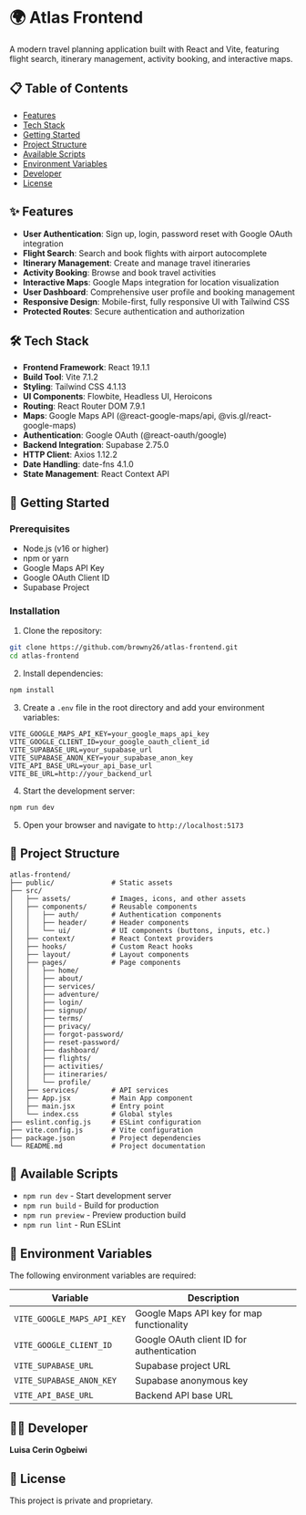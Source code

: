 # 🌍 Atlas Frontend

A modern travel planning application built with React and Vite, featuring flight search, itinerary management, activity booking, and interactive maps.

## 📋 Table of Contents

- [Features](#features)
- [Tech Stack](#tech-stack)
- [Getting Started](#getting-started)
- [Project Structure](#project-structure)
- [Available Scripts](#available-scripts)
- [Environment Variables](#environment-variables)
- [Developer](#developer)
- [License](#license)

## ✨ Features

- **User Authentication**: Sign up, login, password reset with Google OAuth integration
- **Flight Search**: Search and book flights with airport autocomplete
- **Itinerary Management**: Create and manage travel itineraries
- **Activity Booking**: Browse and book travel activities
- **Interactive Maps**: Google Maps integration for location visualization
- **User Dashboard**: Comprehensive user profile and booking management
- **Responsive Design**: Mobile-first, fully responsive UI with Tailwind CSS
- **Protected Routes**: Secure authentication and authorization

## 🛠 Tech Stack

- **Frontend Framework**: React 19.1.1
- **Build Tool**: Vite 7.1.2
- **Styling**: Tailwind CSS 4.1.13
- **UI Components**: Flowbite, Headless UI, Heroicons
- **Routing**: React Router DOM 7.9.1
- **Maps**: Google Maps API (@react-google-maps/api, @vis.gl/react-google-maps)
- **Authentication**: Google OAuth (@react-oauth/google)
- **Backend Integration**: Supabase 2.75.0
- **HTTP Client**: Axios 1.12.2
- **Date Handling**: date-fns 4.1.0
- **State Management**: React Context API

## 🚀 Getting Started

### Prerequisites

- Node.js (v16 or higher)
- npm or yarn
- Google Maps API Key
- Google OAuth Client ID
- Supabase Project

### Installation

1. Clone the repository:

```bash
git clone https://github.com/browny26/atlas-frontend.git
cd atlas-frontend
```

2. Install dependencies:

```bash
npm install
```

3. Create a `.env` file in the root directory and add your environment variables:

```env
VITE_GOOGLE_MAPS_API_KEY=your_google_maps_api_key
VITE_GOOGLE_CLIENT_ID=your_google_oauth_client_id
VITE_SUPABASE_URL=your_supabase_url
VITE_SUPABASE_ANON_KEY=your_supabase_anon_key
VITE_API_BASE_URL=your_api_base_url
VITE_BE_URL=http://your_backend_url
```

4. Start the development server:

```bash
npm run dev
```

5. Open your browser and navigate to `http://localhost:5173`

## 📁 Project Structure

```
atlas-frontend/
├── public/              # Static assets
├── src/
│   ├── assets/          # Images, icons, and other assets
│   ├── components/      # Reusable components
│   │   ├── auth/        # Authentication components
│   │   ├── header/      # Header components
│   │   └── ui/          # UI components (buttons, inputs, etc.)
│   ├── context/         # React Context providers
│   ├── hooks/           # Custom React hooks
│   ├── layout/          # Layout components
│   ├── pages/           # Page components
│   │   ├── home/
│   │   ├── about/
│   │   ├── services/
│   │   ├── adventure/
│   │   ├── login/
│   │   ├── signup/
│   │   ├── terms/
│   │   ├── privacy/
│   │   ├── forgot-password/
│   │   ├── reset-password/
│   │   ├── dashboard/
│   │   ├── flights/
│   │   ├── activities/
│   │   ├── itineraries/
│   │   └── profile/
│   ├── services/        # API services
│   ├── App.jsx          # Main App component
│   ├── main.jsx         # Entry point
│   └── index.css        # Global styles
├── eslint.config.js     # ESLint configuration
├── vite.config.js       # Vite configuration
├── package.json         # Project dependencies
└── README.md            # Project documentation
```

## 📜 Available Scripts

- `npm run dev` - Start development server
- `npm run build` - Build for production
- `npm run preview` - Preview production build
- `npm run lint` - Run ESLint

## 🔐 Environment Variables

The following environment variables are required:

| Variable                   | Description                               |
| -------------------------- | ----------------------------------------- |
| `VITE_GOOGLE_MAPS_API_KEY` | Google Maps API key for map functionality |
| `VITE_GOOGLE_CLIENT_ID`    | Google OAuth client ID for authentication |
| `VITE_SUPABASE_URL`        | Supabase project URL                      |
| `VITE_SUPABASE_ANON_KEY`   | Supabase anonymous key                    |
| `VITE_API_BASE_URL`        | Backend API base URL                      |

## 👨‍💻 Developer

**Luisa Cerin Ogbeiwi**

## 📄 License

This project is private and proprietary.
